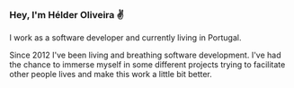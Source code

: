 ### Hey, I'm Hélder Oliveira ✌️

I work as a software developer and currently living in Portugal.

Since 2012 I've been living and breathing software development. I've had the chance to immerse myself in some different projects trying to facilitate other people lives and make this work a little bit better. 
